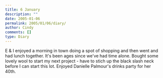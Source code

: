 ```yaml
---
title: 6 January
description: ""
date: 2005-01-06
permalink: 2005/01/06/diary/
author: Cindy
comments: []
type: Diary
---
```


E & I enjoyed a morning in town doing a spot of shopping and then went and had lunch together. It's been ages since we've had time alone. Bought some lovely wool to start my next project - have to stich up the black slash neck before I can start this lot. Enjoyed Danielle Palmour's drinks party for her 40th.
